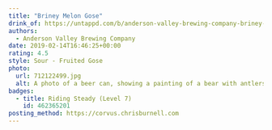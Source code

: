 ```yaml
---
title: "Briney Melon Gose"
drink_of: https://untappd.com/b/anderson-valley-brewing-company-briney-melon-gose/1048349
authors:
  - Anderson Valley Brewing Company
date: 2019-02-14T16:46:25+00:00
rating: 4.5
style: Sour - Fruited Gose
photo:
  url: 712122499.jpg
  alt: A photo of a beer can, showing a painting of a bear with antlers drinking from some water in the forest
badges:
  - title: Riding Steady (Level 7)
    id: 462365201
posting_method: https://corvus.chrisburnell.com
---
```

